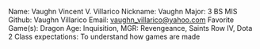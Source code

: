 Name: Vaughn Vincent V. Villarico
Nickname: Vaughn
Major: 3 BS MIS
Github: Vaughn Villarico
Email: vaughn_villarico@yahoo.com
Favorite Game(s): Dragon Age: Inquisition, MGR: Revengeance, Saints Row IV, Dota 2
Class expectations: To understand how games are made
